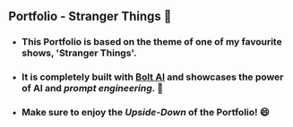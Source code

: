 ## Portfolio - Stranger Things 👺
* ### This Portfolio is based on the theme of one of my favourite shows, 'Stranger Things'.
* ### It is completely built with [Bolt AI](https://bolt.new) and showcases the power of AI and *prompt engineering*. 🦾
* ### Make sure to enjoy the *Upside-Down* of the Portfolio! 😄